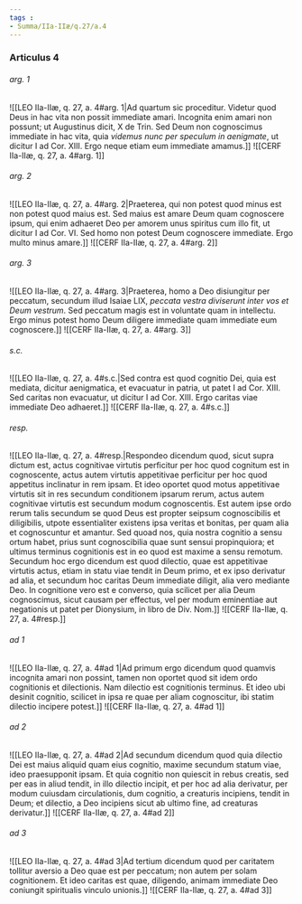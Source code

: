 ```yaml
---
tags : 
- Summa/IIa-IIæ/q.27/a.4
---
```


### Articulus 4

###### arg. 1
![[LEO IIa-IIæ, q. 27, a. 4#arg. 1|Ad quartum sic proceditur. Videtur quod Deus in hac vita non possit immediate amari. Incognita enim amari non possunt; ut Augustinus dicit, X de Trin. Sed Deum non cognoscimus immediate in hac vita, quia *videmus nunc per speculum in aenigmate*, ut dicitur I ad Cor. XIII. Ergo neque etiam eum immediate amamus.]]
![[CERF IIa-IIæ, q. 27, a. 4#arg. 1]]

###### arg. 2
![[LEO IIa-IIæ, q. 27, a. 4#arg. 2|Praeterea, qui non potest quod minus est non potest quod maius est. Sed maius est amare Deum quam cognoscere ipsum, qui enim adhaeret Deo per amorem unus spiritus cum illo fit, ut dicitur I ad Cor. VI. Sed homo non potest Deum cognoscere immediate. Ergo multo minus amare.]]
![[CERF IIa-IIæ, q. 27, a. 4#arg. 2]]

###### arg. 3
![[LEO IIa-IIæ, q. 27, a. 4#arg. 3|Praeterea, homo a Deo disiungitur per peccatum, secundum illud Isaiae LIX, *peccata vestra diviserunt inter vos et Deum vestrum*. Sed peccatum magis est in voluntate quam in intellectu. Ergo minus potest homo Deum diligere immediate quam immediate eum cognoscere.]]
![[CERF IIa-IIæ, q. 27, a. 4#arg. 3]]

###### s.c.
![[LEO IIa-IIæ, q. 27, a. 4#s.c.|Sed contra est quod cognitio Dei, quia est mediata, dicitur aenigmatica, et evacuatur in patria, ut patet I ad Cor. XIII. Sed caritas non evacuatur, ut dicitur I ad Cor. XIII. Ergo caritas viae immediate Deo adhaeret.]]
![[CERF IIa-IIæ, q. 27, a. 4#s.c.]]

###### resp.
![[LEO IIa-IIæ, q. 27, a. 4#resp.|Respondeo dicendum quod, sicut supra dictum est, actus cognitivae virtutis perficitur per hoc quod cognitum est in cognoscente, actus autem virtutis appetitivae perficitur per hoc quod appetitus inclinatur in rem ipsam. Et ideo oportet quod motus appetitivae virtutis sit in res secundum conditionem ipsarum rerum, actus autem cognitivae virtutis est secundum modum cognoscentis. Est autem ipse ordo rerum talis secundum se quod Deus est propter seipsum cognoscibilis et diligibilis, utpote essentialiter existens ipsa veritas et bonitas, per quam alia et cognoscuntur et amantur. Sed quoad nos, quia nostra cognitio a sensu ortum habet, prius sunt cognoscibilia quae sunt sensui propinquiora; et ultimus terminus cognitionis est in eo quod est maxime a sensu remotum. Secundum hoc ergo dicendum est quod dilectio, quae est appetitivae virtutis actus, etiam in statu viae tendit in Deum primo, et ex ipso derivatur ad alia, et secundum hoc caritas Deum immediate diligit, alia vero mediante Deo. In cognitione vero est e converso, quia scilicet per alia Deum cognoscimus, sicut causam per effectus, vel per modum eminentiae aut negationis ut patet per Dionysium, in libro de Div. Nom.]]
![[CERF IIa-IIæ, q. 27, a. 4#resp.]]

###### ad 1
![[LEO IIa-IIæ, q. 27, a. 4#ad 1|Ad primum ergo dicendum quod quamvis incognita amari non possint, tamen non oportet quod sit idem ordo cognitionis et dilectionis. Nam dilectio est cognitionis terminus. Et ideo ubi desinit cognitio, scilicet in ipsa re quae per aliam cognoscitur, ibi statim dilectio incipere potest.]]
![[CERF IIa-IIæ, q. 27, a. 4#ad 1]]

###### ad 2
![[LEO IIa-IIæ, q. 27, a. 4#ad 2|Ad secundum dicendum quod quia dilectio Dei est maius aliquid quam eius cognitio, maxime secundum statum viae, ideo praesupponit ipsam. Et quia cognitio non quiescit in rebus creatis, sed per eas in aliud tendit, in illo dilectio incipit, et per hoc ad alia derivatur, per modum cuiusdam circulationis, dum cognitio, a creaturis incipiens, tendit in Deum; et dilectio, a Deo incipiens sicut ab ultimo fine, ad creaturas derivatur.]]
![[CERF IIa-IIæ, q. 27, a. 4#ad 2]]

###### ad 3
![[LEO IIa-IIæ, q. 27, a. 4#ad 3|Ad tertium dicendum quod per caritatem tollitur aversio a Deo quae est per peccatum; non autem per solam cognitionem. Et ideo caritas est quae, diligendo, animam immediate Deo coniungit spiritualis vinculo unionis.]]
![[CERF IIa-IIæ, q. 27, a. 4#ad 3]]

